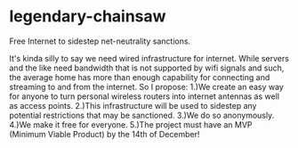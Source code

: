 # legendary-chainsaw
Free Internet to sidestep net-neutrality sanctions.

It's kinda silly to say we need wired infrastructure for internet. While servers and the like need bandwidth that is not supported by wifi signals and such, the average home has more than enough capability for connecting and streaming to and from the internet. So I propose:
  1.)We create an easy way for anyone to turn personal wireless routers into internet antennas as well as access points.
  2.)This infrastructure will be used to sidestep any potential restrictions that may be sanctioned.
  3.)We do so anonymously.
  4.)We make it free for everyone.
  5.)The project must have an MVP (Minimum Viable Product) by the 14th of December!
